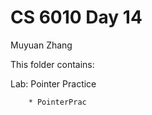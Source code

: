 # CS 6010 Day 14

Muyuan Zhang

This folder contains:

Lab: Pointer Practice

        * PointerPrac
